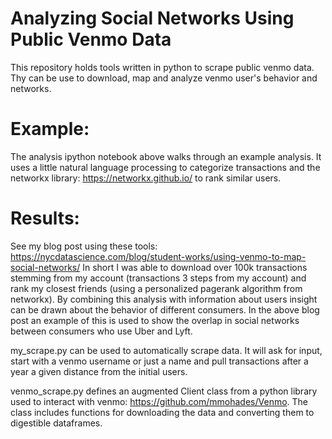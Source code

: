 # Analyzing Social Networks Using Public Venmo Data
This repository holds tools written in python to scrape public venmo data. Thy can be use to download, map and analyze venmo user's behavior and networks. 

# Example:
The analysis ipython notebook above walks through an example analysis. It uses a little natural language processing to categorize transactions and the networkx library: https://networkx.github.io/ to rank similar users. 

# Results:
See my blog post using these tools: https://nycdatascience.com/blog/student-works/using-venmo-to-map-social-networks/
In short I was able to download over 100k transactions stemming from my account (transactions 3 steps from my account) and rank my closest friends (using a personalized pagerank algorithm from networkx). By combining this analysis with information about users insight can be drawn about the behavior of different consumers. In the above blog post an example of this is used to show the overlap in social networks between consumers who use Uber and Lyft. 

my_scrape.py can be used to automatically scrape data. It will ask for input, start with a venmo username or just a name and pull transactions after a year a given distance from the initial users.

venmo_scrape.py defines an augmented Client class from a python library used to interact with venmo: https://github.com/mmohades/Venmo. The class includes functions for downloading the data and converting them to digestible dataframes. 


